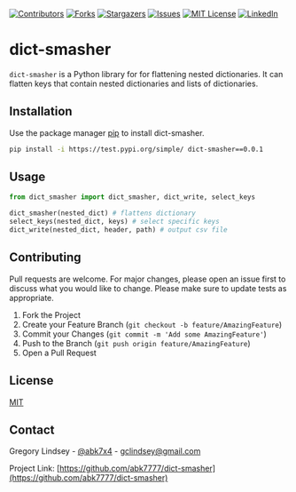 [![Contributors][contributors-shield]][contributors-url]
[![Forks][forks-shield]][forks-url]
[![Stargazers][stars-shield]][stars-url]
[![Issues][issues-shield]][issues-url]
[![MIT License][license-shield]][license-url]
[![LinkedIn][linkedin-shield]][linkedin-url]

# dict-smasher

`dict-smasher` is a Python library for for flattening nested dictionaries. It can flatten keys that contain nested dictionaries and lists of dictionaries.

## Installation

Use the package manager [pip](https://pip.pypa.io/en/stable/) to install dict-smasher.

```bash
pip install -i https://test.pypi.org/simple/ dict-smasher==0.0.1
```

## Usage

```python
from dict_smasher import dict_smasher, dict_write, select_keys

dict_smasher(nested_dict) # flattens dictionary
select_keys(nested_dict, keys) # select specific keys
dict_write(nested_dict, header, path) # output csv file
```

## Contributing
Pull requests are welcome. For major changes, please open an issue first to discuss what you would like to change. Please make sure to update tests as appropriate.

1. Fork the Project
2. Create your Feature Branch (`git checkout -b feature/AmazingFeature`)
3. Commit your Changes (`git commit -m 'Add some AmazingFeature'`)
4. Push to the Branch (`git push origin feature/AmazingFeature`)
5. Open a Pull Request

## License
[MIT](https://choosealicense.com/licenses/mit/)

## Contact

Gregory Lindsey - [@abk7x4](https://twitter.com/abk7x4) - gclindsey@gmail.com

Project Link: [https://github.com/abk7777/dict-smasher](https://github.com/abk7777/dict-smasher)

[contributors-shield]: https://img.shields.io/github/contributors/abk7777/dict-smasher.svg?style=flat-square
[contributors-url]: https://github.com/abk7777/dict-smasher/graphs/contributors
[forks-shield]: https://img.shields.io/github/forks/abk7777/dict-smasher.svg?style=flat-square
[forks-url]: https://github.com/abk7777/dict-smasher/network/members
[stars-shield]: https://img.shields.io/github/stars/abk7777/dict-smasher.svg?style=flat-square
[stars-url]: https://github.com/abk7777/dict-smasher/stargazers
[issues-shield]: https://img.shields.io/github/issues/abk7777/dict-smasher.svg?style=flat-square
[issues-url]: https://github.com/abk7777/dict-smasher/issues
[license-shield]: https://img.shields.io/github/license/abk7777/dict-smasher.svg?style=flat-square
[license-url]: https://github.com/abk7777/dict-smasher/blob/master/LICENSE
[linkedin-shield]: https://img.shields.io/badge/-LinkedIn-black.svg?style=flat-square&logo=linkedin&colorB=555
[linkedin-url]: https://linkedin.com/in/gregory-lindsey/